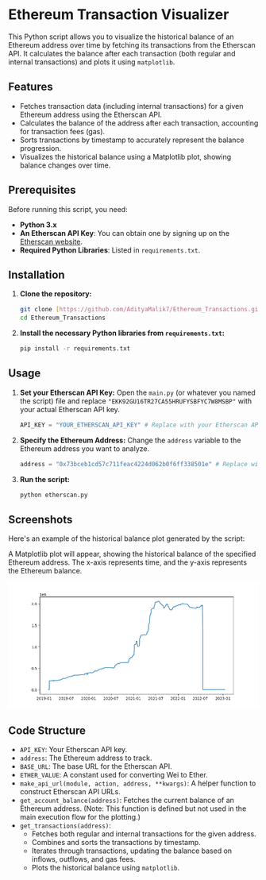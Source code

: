 # Ethereum Transaction Visualizer

This Python script allows you to visualize the historical balance of an Ethereum address over time by fetching its transactions from the Etherscan API. It calculates the balance after each transaction (both regular and internal transactions) and plots it using `matplotlib`.

## Features

* Fetches transaction data (including internal transactions) for a given Ethereum address using the Etherscan API.
* Calculates the balance of the address after each transaction, accounting for transaction fees (gas).
* Sorts transactions by timestamp to accurately represent the balance progression.
* Visualizes the historical balance using a Matplotlib plot, showing balance changes over time.

## Prerequisites

Before running this script, you need:

* **Python 3.x**
* **An Etherscan API Key**: You can obtain one by signing up on the [Etherscan website](https://etherscan.io/myapikey).
* **Required Python Libraries**: Listed in `requirements.txt`.

## Installation

1.  **Clone the repository:**

    ```bash
    git clone [https://github.com/AdityaMalik7/Ethereum_Transactions.git](https://github.com/AdityaMalik7/Ethereum_Transactions.git)
    cd Ethereum_Transactions
    ```

2.  **Install the necessary Python libraries from `requirements.txt`:**

    ```bash
    pip install -r requirements.txt
    ```

## Usage

1.  **Set your Etherscan API Key:**
    Open the `main.py` (or whatever you named the script) file and replace `"EKK92GU16TR27CA55HRUFYSBFYC7W8MSBP"` with your actual Etherscan API key.

    ```python
    API_KEY = "YOUR_ETHERSCAN_API_KEY" # Replace with your Etherscan API Key
    ```

2.  **Specify the Ethereum Address:**
    Change the `address` variable to the Ethereum address you want to analyze.

    ```python
    address = "0x73bceb1cd57c711feac4224d062b0f6ff338501e" # Replace with the desired Ethereum address
    ```

3.  **Run the script:**

    ```bash
    python etherscan.py
    ```

  
## Screenshots
Here's an example of the historical balance plot generated by the script:

A Matplotlib plot will appear, showing the historical balance of the specified Ethereum address. The x-axis represents time, and the y-axis represents the Ethereum balance.

![Historical Ethereum Balance Plot](images/Figure_1.png)


## Code Structure

* `API_KEY`: Your Etherscan API key.
* `address`: The Ethereum address to track.
* `BASE_URL`: The base URL for the Etherscan API.
* `ETHER_VALUE`: A constant used for converting Wei to Ether.
* `make_api_url(module, action, address, **kwargs)`: A helper function to construct Etherscan API URLs.
* `get_account_balance(address)`: Fetches the current balance of an Ethereum address. (Note: This function is defined but not used in the main execution flow for the plotting.)
* `get_transactions(address)`:
    * Fetches both regular and internal transactions for the given address.
    * Combines and sorts the transactions by timestamp.
    * Iterates through transactions, updating the balance based on inflows, outflows, and gas fees.
    * Plots the historical balance using `matplotlib`.



